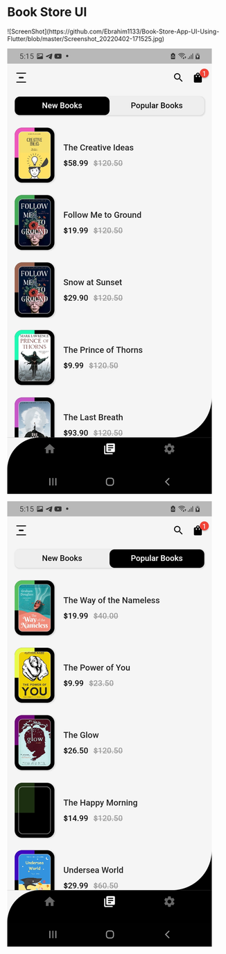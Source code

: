 <h1>Book Store UI</h1>
![ScreenShot](https://github.com/Ebrahim1133/Book-Store-App-UI-Using-Flutter/blob/master/Screenshot_20220402-171525.jpg)

![ScreenShot](https://github.com/Ebrahim1133/Book-Store-App-UI-Using-Flutter/blob/master/Screenshot_20220402-171535.jpg)

![ScreenShot](https://github.com/Ebrahim1133/Book-Store-App-UI-Using-Flutter/blob/master/Screenshot_20220402-171541.jpg)
